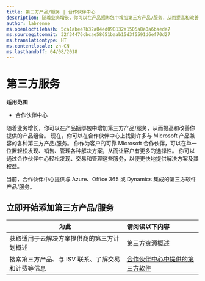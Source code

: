 ```yaml
---
title: 第三方产品/服务 | 合作伙伴中心
description: 随着业务增长，你可以在产品捆绑包中增加第三方产品/服务，从而提高和改善你提供的产品组合。
author: labrenne
ms.openlocfilehash: 5ca1abee7b32a04ed098132a1505a8a0a6baeda7
ms.sourcegitcommit: 32f34476cbcae58651baab15d3f5591d6ef70d27
ms.translationtype: HT
ms.contentlocale: zh-CN
ms.lasthandoff: 04/08/2018
---
```

# <a name="third-party-offers"></a>第三方服务 

**适用范围**

- 合作伙伴中心

随着业务增长，你可以在产品捆绑包中增加第三方产品/服务，从而提高和改善你提供的产品组合。 现在，你可以在合作伙伴中心上找到许多与 Microsoft 产品兼容的各种第三方产品/服务。 你作为客户的可靠 Microsoft 合作伙伴，可以在单一位置轻松发现、销售、管理各种解决方案，从而让客户有更多的选择性。 你可以通过合作伙伴中心轻松发现、交易和管理这些服务，以便更快地提供解决方案及其权益。

当前，合作伙伴中心提供与 Azure、Office 365 或 Dynamics 集成的第三方软件产品/服务。


## <a name="start-adding-third-party-offers-today"></a>立即开始添加第三方产品/服务

|**为此**   |**请阅读以下内容**   |
|------------------|:--------------------|
|获取适用于云解决方案提供商的第三方计划概述  |[第三方资源概述](https://assets.microsoft.com/ThirdPartyOffers-Overview.pptx)|
|搜索第三方产品、与 ISV 联系、了解交易和计费等信息| [合作伙伴中心中提供的第三方软件](third-party-help.md) 

